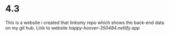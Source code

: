 # 4.3
This is a website i created that linksmy repo which shows the back-end data on my git hub.
Link to website *happy-hoover-350484.netlify.app*

